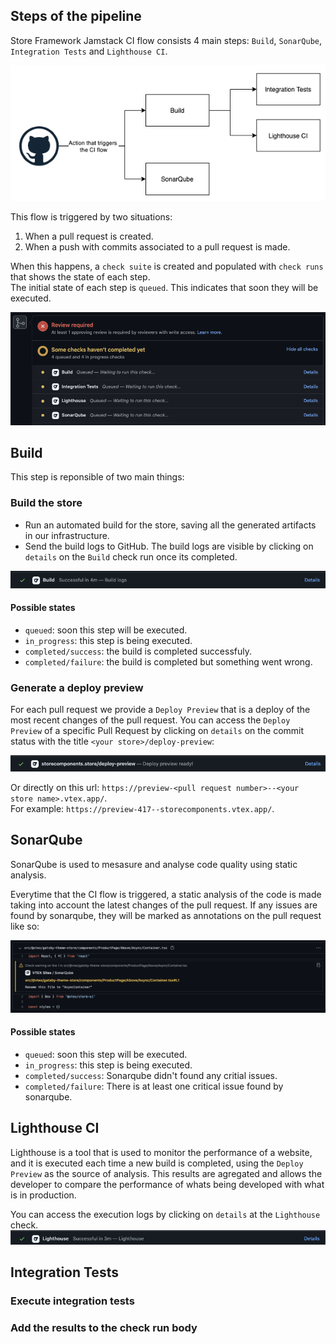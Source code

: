 ## Steps of the pipeline
Store Framework Jamstack CI flow consists 4 main steps: `Build`, `SonarQube`, `Integration Tests` and `Lighthouse CI`. 

![Store Framework Jamstack CI flow](./../images/ci_flow.png)


This flow is triggered by two situations:
1. When a pull request is created.
2. When a push with commits associated to a pull request is made.

When this happens, a `check suite` is created and populated with `check runs` that shows the state of each step.  
The initial state of each step is `queued`. This indicates that soon they will be executed.

![Store Framework Jamstack CI checks](./../images/queued_check_runs.png)


## Build

This step is reponsible of two main things:

### Build the store
- Run an automated build for the store, saving all the generated artifacts in our infrastructure.
- Send the build logs to GitHub.
The build logs are visible by clicking on `details` on the `Build` check run once its completed.

![Store Framework Jamstack CI build check completed](./../images/build_check_completed.png)


#### Possible states
- `queued`: soon this step will be executed.
- `in_progress`: this step is being executed.
- `completed/success`: the build is completed successfuly.
- `completed/failure`: the build is completed but something went wrong.

### Generate a deploy preview 
For each pull request we provide a `Deploy Preview` that is a deploy of the most recent changes of the pull request.
You can access the `Deploy Preview` of a specific Pull Request by clicking on `details` on the commit status with the title `<your store>/deploy-preview`:  

![Store Framework Jamstack CI deploy preview commit status](./../images/deploy_preview_commit_status.png)

Or directly on this url: `https://preview-<pull request number>--<your store name>.vtex.app/`.  
For example: `https://preview-417--storecomponents.vtex.app/`.


## SonarQube

SonarQube is used to mesasure and analyse code quality using static analysis.

Everytime that the CI flow is triggered, a static analysis of the code is made taking into account the latest changes of the pull request. If any issues are found by sonarqube, they will be marked as annotations on the pull request like so:

![Store Framework Jamstack CI sonarqube annotations](./../images/sonarqube_annotation.png)

#### Possible states
- `queued`: soon this step will be executed.
- `in_progress`: this step is being executed.
- `completed/success`: Sonarqube didn't found any critial issues.
- `completed/failure`: There is at least one critical issue found by sonarqube.

## Lighthouse CI

Lighthouse is a tool that is used to monitor the performance of a website, and it is executed each time a new build is completed, using the `Deploy Preview` as the source of analysis. This results are agregated and allows the developer to compare the performance of whats being developed with what is in production.  

You can access the execution logs by clicking on `details` at the `Lighthouse` check.  
![Store Framework Jamstack CI lhci check completed](./../images/lhci_check_completed.png)

## Integration Tests

### Execute integration tests

### Add the results to the check run body

